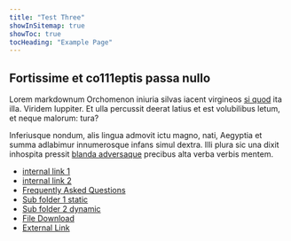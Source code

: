 ```yaml
---
title: "Test Three"
showInSitemap: true
showToc: true
tocHeading: "Example Page"
---
```


## Fortissime et co111eptis passa nullo

Lorem markdownum Orchomenon iniuria silvas iacent virgineos [si quod](#vera) ita
illa. Viridem Iuppiter. Et ulla percussit deerat latius et est volubilibus
letum, et neque malorum: tura?

Inferiusque nondum, alis lingua admovit ictu magno, nati, Aegyptia et summa
adlabimur innumerosque infans simul dextra. Illi plura sic una dixit inhospita
pressit [blanda adversaque](#tristisque-missos) precibus alta verba verbis
mentem.

- [internal link 1](/test-one)
- [internal link 2](/test-two)
- [Frequently Asked Questions](/faqs)
- [Sub folder 1 static](/test/one)
- [Sub folder 2 dynamic](/folder-one/test-three)
- [File Download](EligibleAreasCensusTracts.pdf)
- [External Link](https://www.amazon.com)
